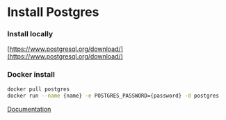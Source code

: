 # Install Postgres

### Install locally

[https://www.postgresql.org/download/](https://www.postgresql.org/download/)

### Docker install

```bash
docker pull postgres
docker run --name {name} -e POSTGRES_PASSWORD={password} -d postgres
```

[Documentation](https://hub.docker.com/_/postgres)